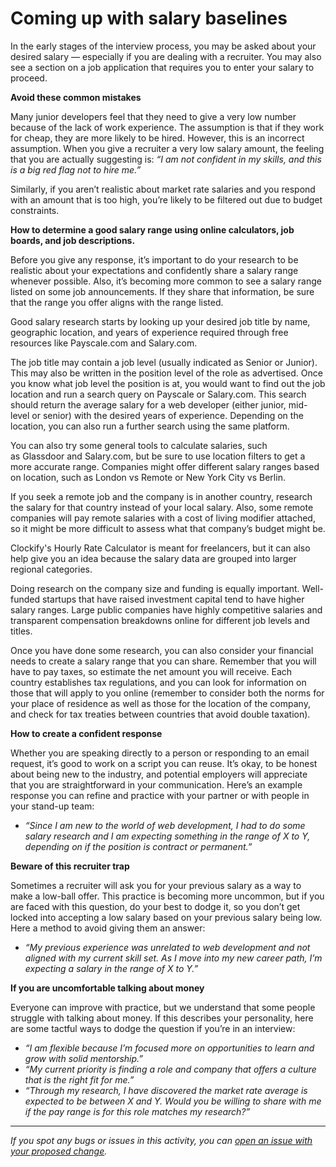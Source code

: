 # Coming up with salary baselines

In the early stages of the interview process, you may be asked about your desired salary — especially if you are dealing with a recruiter. You may also see a section on a job application that requires you to enter your salary to proceed.

**Avoid these common mistakes**

Many junior developers feel that they need to give a very low number because of the lack of work experience. The assumption is that if they work for cheap, they are more likely to be hired. However, this is an incorrect assumption. When you give a recruiter a very low salary amount, the feeling that you are actually suggesting is: *“I am not confident in my skills, and this is a big red flag not to hire me.”*

Similarly, if you aren’t realistic about market rate salaries and you respond with an amount that is too high, you’re likely to be filtered out due to budget constraints.

**How to determine a good salary range using online calculators, job boards, and job descriptions.**

Before you give any response, it’s important to do your research to be realistic about your expectations and confidently share a salary range whenever possible. Also, it’s becoming more common to see a salary range listed on some job announcements. If they share that information, be sure that the range you offer aligns with the range listed.

Good salary research starts by looking up your desired job title by name, geographic location, and years of experience required through free resources like Payscale.com and Salary.com. 

The job title may contain a job level (usually indicated as Senior or Junior). This may also be written in the position level of the role as advertised. Once you know what job level the position is at, you would want to find out the job location and run a search query on Payscale or Salary.com. This search should return the average salary for a web developer (either junior, mid-level or senior) with the desired years of experience. Depending on the location, you can also run a further search using the same platform. 

You can also try some general tools to calculate salaries, such as Glassdoor and Salary.com, but be sure to use location filters to get a more accurate range. Companies might offer different salary ranges based on location, such as London vs Remote or New York City vs Berlin.

If you seek a remote job and the company is in another country, research the salary for that country instead of your local salary. Also, some remote companies will pay remote salaries with a cost of living modifier attached, so it might be more difficult to assess what that company’s budget might be.

Clockify's Hourly Rate Calculator is meant for freelancers, but it can also help give you an idea because the salary data are grouped into larger regional categories.

Doing research on the company size and funding is equally important. Well-funded startups that have raised investment capital tend to have higher salary ranges. Large public companies have highly competitive salaries and transparent compensation breakdowns online for different job levels and titles. 

Once you have done some research, you can also consider your financial needs to create a salary range that you can share. Remember that you will have to pay taxes, so estimate the net amount you will receive. Each country establishes tax regulations, and you can look for information on those that will apply to you online (remember to consider both the norms for your place of residence as well as those for the location of the company, and check for tax treaties between countries that avoid double taxation). 

**How to create a confident response**

Whether you are speaking directly to a person or responding to an email request, it’s good to work on a script you can reuse. It’s okay, to be honest about being new to the industry, and potential employers will appreciate that you are straightforward in your communication. Here’s an example response you can refine and practice with your partner or with people in your stand-up team:

- *“Since I am new to the world of web development, I had to do some salary research and I am expecting something in the range of X to Y, depending on if the position is contract or permanent.”*

**Beware of this recruiter trap**

Sometimes a recruiter will ask you for your previous salary as a way to make a low-ball offer. This practice is becoming more uncommon, but if you are faced with this question, do your best to dodge it, so you don’t get locked into accepting a low salary based on your previous salary being low. Here a method to avoid giving them an answer:

- *“My previous experience was unrelated to web development and not aligned with my current skill set. As I move into my new career path, I’m expecting a salary in the range of X to Y.”*

**If you are uncomfortable talking about money**

Everyone can improve with practice, but we understand that some people struggle with talking about money. If this describes your personality, here are some tactful ways to dodge the question if you’re in an interview:

- *“I am flexible because I’m focused more on opportunities to learn and grow with solid mentorship.”*
- *“My current priority is finding a role and company that offers a culture that is the right fit for me.”*
- *“Through my research, I have discovered the market rate average is expected to be between X and Y. Would you be willing to share with me if the pay range is for this role matches my research?”*


------

_If you spot any bugs or issues in this activity, you can [open an issue with your proposed change](https://github.com/microverseinc/curriculum-transversal-skills/blob/main/git-github/articles/open_issue.md)._
